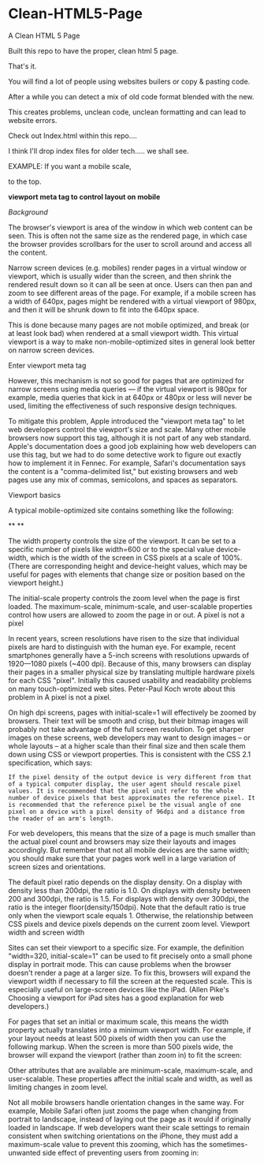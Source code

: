 # Clean-HTML5-Page
A Clean HTML 5 Page

Built this repo to have the proper, clean html 5 page.

That's it.

You will find a lot of people using websites builers or copy & pasting code.

After a while you can detect a mix of old code format blended with the new.

This creates problems, unclean code, unclean formatting and can lead to website errors.

Check out Index.html within this repo....

I think I'll drop index files for older tech..... we shall see.


EXAMPLE: If you want a mobile scale, 
  <!-- Mobile Scale -->
  <meta name="viewport" content="width=device-width, initial-scale=1">
  
  to the top. 
  
  
 **viewport meta tag to control layout on mobile**
  
 *Background*

The browser's viewport is area of the window in which web content can be seen. 
This is often not the same size as the rendered page, 
in which case the browser provides scrollbars for the user to scroll around and access all the content.

Narrow screen devices (e.g. mobiles) render pages in a virtual window or viewport, 
which is usually wider than the screen, and then shrink the rendered result down so it can all be seen at once.
Users can then pan and zoom to see different areas of the page. For example, 
if a mobile screen has a width of 640px, pages might be rendered with a virtual viewport of 980px, 
and then it will be shrunk down to fit into the 640px space.

This is done because many pages are not mobile optimized, and break (or at least look bad) 
when rendered at a small viewport width. This virtual viewport is a way to make 
non-mobile-optimized sites in general look better on narrow screen devices.

Enter viewport meta tag

However, this mechanism is not so good for pages that are optimized for narrow screens using media queries — if the virtual viewport is 980px for example, media queries that kick in at 640px or 480px or less will never be used, limiting the effectiveness of such responsive design techniques.

To mitigate this problem, Apple introduced the "viewport meta tag" to let web developers control the viewport's size and scale. Many other mobile browsers now support this tag, although it is not part of any web standard. Apple's documentation does a good job explaining how web developers can use this tag, but we had to do some detective work to figure out exactly how to implement it in Fennec. For example, Safari's documentation says the content is a "comma-delimited list," but existing browsers and web pages use any mix of commas, semicolons, and spaces as separators.

Viewport basics

A typical mobile-optimized site contains something like the following:

** <meta name="viewport" content="width=device-width, initial-scale=1"> **

The width property controls the size of the viewport. It can be set to a specific number of pixels like width=600 or to the special value device-width, which is the width of the screen in CSS pixels at a scale of 100%. (There are corresponding height and device-height values, which may be useful for pages with elements that change size or position based on the viewport height.)

The initial-scale property controls the zoom level when the page is first loaded. The maximum-scale, minimum-scale, and user-scalable properties control how users are allowed to zoom the page in or out.
A pixel is not a pixel

In recent years, screen resolutions have risen to the size that individual pixels are hard to distinguish with the human eye. For example, recent smartphones generally have a 5-inch screens with resolutions upwards of 1920—1080 pixels (~400 dpi). Because of this, many browsers can display their pages in a smaller physical size by translating multiple hardware pixels for each CSS "pixel". Initially this caused usability and readability problems on many touch-optimized web sites. Peter-Paul Koch wrote about this problem in A pixel is not a pixel.

On high dpi screens, pages with initial-scale=1 will effectively be zoomed by browsers. Their text will be smooth and crisp, but their bitmap images will probably not take advantage of the full screen resolution. To get sharper images on these screens, web developers may want to design images – or whole layouts – at a higher scale than their final size and then scale them down using CSS or viewport properties. This is consistent with the CSS 2.1 specification, which says:

    If the pixel density of the output device is very different from that of a typical computer display, the user agent should rescale pixel values. It is recommended that the pixel unit refer to the whole number of device pixels that best approximates the reference pixel. It is recommended that the reference pixel be the visual angle of one pixel on a device with a pixel density of 96dpi and a distance from the reader of an arm's length.

For web developers, this means that the size of a page is much smaller than the actual pixel count and browsers may size their layouts and images accordingly. But remember that not all mobile devices are the same width; you should make sure that your pages work well in a large variation of screen sizes and orientations.

The default pixel ratio depends on the display density. On a display with density less than 200dpi, the ratio is 1.0. On displays with density between 200 and 300dpi, the ratio is 1.5. For displays with density over 300dpi, the ratio is the integer floor(density/150dpi). Note that the default ratio is true only when the viewport scale equals 1. Otherwise, the relationship between CSS pixels and device pixels depends on the current zoom level.
Viewport width and screen width

Sites can set their viewport to a specific size. For example, the definition "width=320, initial-scale=1" can be used to fit precisely onto a small phone display in portrait mode. This can cause problems when the browser doesn't render a page at a larger size. To fix this, browsers will expand the viewport width if necessary to fill the screen at the requested scale. This is especially useful on large-screen devices like the iPad. (Allen Pike's Choosing a viewport for iPad sites has a good explanation for web developers.)

For pages that set an initial or maximum scale, this means the width property actually translates into a minimum viewport width. For example, if your layout needs at least 500 pixels of width then you can use the following markup. When the screen is more than 500 pixels wide, the browser will expand the viewport (rather than zoom in) to fit the screen:

<meta name="viewport" content="width=500, initial-scale=1">

Other attributes that are available are minimum-scale, maximum-scale, and user-scalable. These properties affect the initial scale and width, as well as limiting changes in zoom level.

Not all mobile browsers handle orientation changes in the same way. For example, Mobile Safari often just zooms the page when changing from portrait to landscape, instead of laying out the page as it would if originally loaded in landscape. If web developers want their scale settings to remain consistent when switching orientations on the iPhone, they must add a maximum-scale value to prevent this zooming, which has the sometimes-unwanted side effect of preventing users from zooming in:

<meta name="viewport" content="initial-scale=1, maximum-scale=1">
